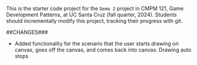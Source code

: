 This is the starter code project for the `Demo 2` project in CMPM 121, Game
Development Patterns, at UC Santa Cruz (fall quarter, 2024). Students should
incrementally modify this project, tracking their progress with git.

##CHANGES###

- Added functionality for the scenario that the user starts drawing on canvas, goes off the canvas, and comes back into canvas: Drawing auto stops